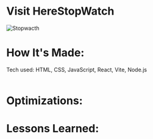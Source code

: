 
<div id="header" >
 <h1  class="heading-element" dir="auto" <a href="">Visit Here</a>StopWatch</h1>
<img  src="https://i.imgur.com/qz7VCvZ.gif" alt='Stopwacth'/>

</div>

<div id="header" >
 <h1 class="heading-element" dir="auto">How It's Made:</h1>
 Tech used: HTML, CSS, JavaScript, React, Vite, Node.js <br/><br/>
</div>

<div id="header" >
 <h1 class="heading-element" dir="auto">Optimizations:</h1>
 
</div>

<div id="header">
 <h1 class="heading-element" dir="auto">Lessons Learned:</h1>

</div>

